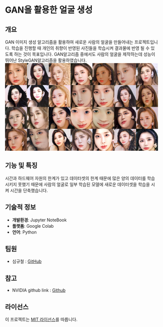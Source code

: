 # GAN을 활용한 얼굴 생성

## 개요
 GAN 이미지 생성 알고리즘을 활용하여 새로운 사람의 얼굴을 만들어내는 프로젝트입니다. 학습을 진행할 때 개인의 취향이 반영된 사진들을 학습시켜 결과물에 반영 될 수 있도록 하는 것이 목표입니다. GAN알고리즘 중에서도 사람의 얼굴을 제작하는데 성능이 뛰어난 StyleGAN알고리즘을 활용하였습니다.
![결과이미지](https://github.com/sphy1597/Virtual-human-StyleGAN/blob/main/result/fakes000044.jpg)

## 기능 및 특징
 시간과 하드웨어 자원의 한계가 있고 데이터셋의 한계 때문에 많은 양의 데이터를 학습시키지 못했기 때문에 사람의 얼굴로 일부 학습된 모델에 새로운 데이터셋을 학습을 시켜 시간을 단축했습니다. 


## 기술적 정보
- **개발환경**: Jupyter NoteBook
- **플랫폼**: Google Colab
- **언어**: Python

## 팀원  
- 심규철 : [GitHub](https://github.com/sphy1597)

## 참고
- NVIDIA github link : [Github](https://github.com/NVlabs/stylegan2)

## 라이선스
이 프로젝트는 [MIT 라이선스](/path/to/license)를 따릅니다.
